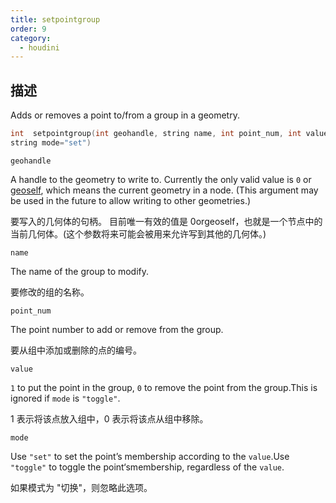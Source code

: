 ```yaml
---
title: setpointgroup
order: 9
category:
  - houdini
---
```

    
## 描述

Adds or removes a point to/from a group in a geometry.

```c
int  setpointgroup(int geohandle, string name, int point_num, int value,
string mode="set")
```

`geohandle`

A handle to the geometry to write to. Currently the only valid value is `0` or
[geoself](geoself.html "Returns a handle to the current geometry."), which
means the current geometry in a node. (This argument may be used in the future
to allow writing to other geometries.)

要写入的几何体的句柄。
目前唯一有效的值是 0orgeoself，也就是一个节点中的当前几何体。(这个参数将来可能会被用来允许写到其他的几何体。)

`name`

The name of the group to modify.

要修改的组的名称。

`point_num`

The point number to add or remove from the group.

要从组中添加或删除的点的编号。

`value`

`1` to put the point in the group, `0` to remove the point from the group.This
is ignored if `mode` is `"toggle"`.

1 表示将该点放入组中，0 表示将该点从组中移除。

`mode`

Use `"set"` to set the point’s membership according to the `value`.Use
`"toggle"` to toggle the point‘smembership, regardless of the `value`.

如果模式为 "切换"，则忽略此选项。
